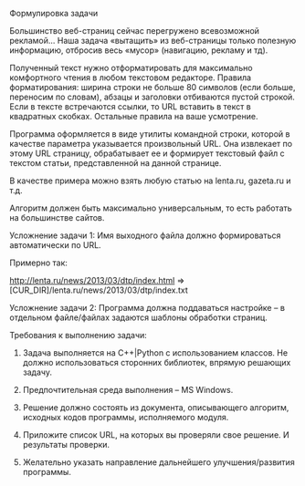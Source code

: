 Формулировка задачи

Большинство веб-страниц сейчас перегружено всевозможной рекламой... Наша задача «вытащить» из веб-страницы только полезную информацию, отбросив весь «мусор» (навигацию, рекламу и тд).

Полученный текст нужно отформатировать для максимально комфортного чтения в любом текстовом редакторе. Правила форматирования: ширина строки не больше 80 символов (если больше, переносим по словам), абзацы и заголовки отбиваются пустой строкой. Если в тексте встречаются ссылки, то URL вставить в текст в квадратных скобках. Остальные правила на ваше усмотрение.

Программа оформляется в виде утилиты командной строки, которой в качестве параметра указывается произвольный URL. Она извлекает по этому URL страницу, обрабатывает ее и формирует текстовый файл с текстом статьи, представленной на данной странице.

В качестве примера можно взять любую статью на lenta.ru, gazeta.ru и т.д.

Алгоритм должен быть максимально универсальным, то есть работать на большинстве сайтов.

Усложнение задачи 1: Имя выходного файла должно формироваться автоматически по URL.

Примерно так:

http://lenta.ru/news/2013/03/dtp/index.html => [CUR_DIR]/lenta.ru/news/2013/03/dtp/index.txt

Усложнение задачи 2: Программа должна поддаваться настройке – в отдельном файле/файлах задаются шаблоны обработки страниц.

Требования к выполнению задачи:

1) Задача выполняется на С++|Python с использованием классов. Не должно использоваться сторонних библиотек, впрямую решающих задачу.

2) Предпочтительная среда выполнения – MS Windows.

3) Решение должно состоять из документа, описывающего алгоритм, исходных кодов программы, исполняемого модуля.

4) Приложите список URL, на которых вы проверяли свое решение. И результаты проверки.

5) Желательно указать направление дальнейшего улучшения/развития программы.
